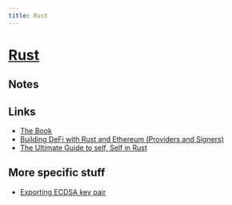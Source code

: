 ```yaml
---
title: Rust
---
```


# [Rust](https://www.rust-lang.org/en-US/)

## Notes


## Links

- [The Book](https://doc.rust-lang.org/book/)
- [Building DeFi with Rust and Ethereum (Providers and Signers)](https://hannydevelop.hashnode.dev/building-defi-with-rust-and-ethereum-providers-and-signers)
- [The Ultimate Guide to self, Self in Rust](https://hannydevelop.hashnode.dev/the-ultimate-guide-to-self-self-in-rust)


## More specific stuff
- [Exporting ECDSA key pair](https://stackoverflow.com/questions/73113438/how-can-i-export-to-store-an-ecdsa-key-pair-in-rust)